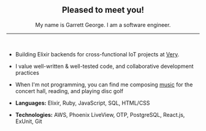 <div align="center">
  <h2>Pleased to meet you!</h2>
  <p>My name is Garrett George. I am a software engineer.</p>
</div>

<hr />
<br />

- Building Elixir backends for cross-functional IoT projects at [Very](https://verypossible.com).

- I value well-written & well-tested code, and collaborative development practices

- When I'm not programming, you can find me composing
  [music](https://soundcloud.com/garrettmichaelgeorge) for the concert hall, reading, and playing disc golf

- **Languages:** Elixir, Ruby, JavaScript, SQL, HTML/CSS

- **Technologies:** AWS, Phoenix LiveView, OTP, PostgreSQL, React.js, ExUnit, Git
